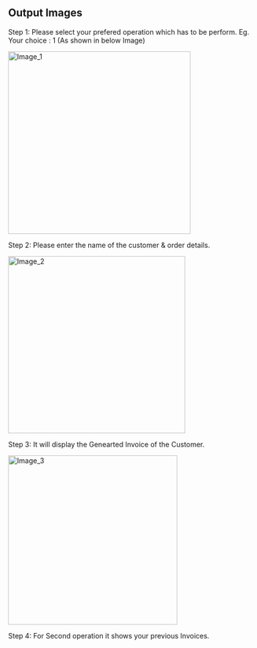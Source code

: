 ## Output Images
Step 1: Please select your prefered operation which has to be perform. Eg. Your choice : 1 (As shown in below Image)

<img width="371" alt="Image_1" src="https://user-images.githubusercontent.com/94313525/143381479-1b133749-376b-412d-86bc-3f9c4f166585.png">

Step 2: Please enter the name of the customer & order details.

<img width="360" alt="Image_2" src="https://user-images.githubusercontent.com/94313525/143382506-a59b8069-5c98-435c-8514-68a2cf8cddd2.png">

Step 3: It  will display the Genearted Invoice of the Customer.

<img width="344" alt="Image_3" src="https://user-images.githubusercontent.com/94313525/143384075-07ae0c9b-a31a-4c75-abfb-6fa0a071dd2d.png">

Step 4: For Second operation it shows your previous Invoices.

